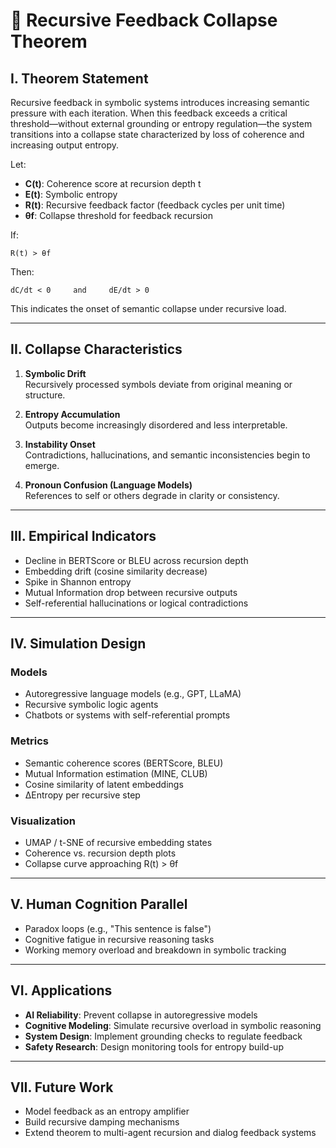 # 🔄 Recursive Feedback Collapse Theorem

## I. Theorem Statement

Recursive feedback in symbolic systems introduces increasing semantic pressure with each iteration. When this feedback exceeds a critical threshold—without external grounding or entropy regulation—the system transitions into a collapse state characterized by loss of coherence and increasing output entropy.

Let:
- **C(t)**: Coherence score at recursion depth t
- **E(t)**: Symbolic entropy
- **R(t)**: Recursive feedback factor (feedback cycles per unit time)
- **θf**: Collapse threshold for feedback recursion

If:

    R(t) > θf

Then:

    dC/dt < 0     and     dE/dt > 0

This indicates the onset of semantic collapse under recursive load.

---

## II. Collapse Characteristics

1. **Symbolic Drift**  
   Recursively processed symbols deviate from original meaning or structure.

2. **Entropy Accumulation**  
   Outputs become increasingly disordered and less interpretable.

3. **Instability Onset**  
   Contradictions, hallucinations, and semantic inconsistencies begin to emerge.

4. **Pronoun Confusion (Language Models)**  
   References to self or others degrade in clarity or consistency.

---

## III. Empirical Indicators

- Decline in BERTScore or BLEU across recursion depth
- Embedding drift (cosine similarity decrease)
- Spike in Shannon entropy
- Mutual Information drop between recursive outputs
- Self-referential hallucinations or logical contradictions

---

## IV. Simulation Design

### Models
- Autoregressive language models (e.g., GPT, LLaMA)
- Recursive symbolic logic agents
- Chatbots or systems with self-referential prompts

### Metrics
- Semantic coherence scores (BERTScore, BLEU)
- Mutual Information estimation (MINE, CLUB)
- Cosine similarity of latent embeddings
- ΔEntropy per recursive step

### Visualization
- UMAP / t-SNE of recursive embedding states
- Coherence vs. recursion depth plots
- Collapse curve approaching R(t) > θf

---

## V. Human Cognition Parallel

- Paradox loops (e.g., "This sentence is false")
- Cognitive fatigue in recursive reasoning tasks
- Working memory overload and breakdown in symbolic tracking

---

## VI. Applications

- **AI Reliability**: Prevent collapse in autoregressive models
- **Cognitive Modeling**: Simulate recursive overload in symbolic reasoning
- **System Design**: Implement grounding checks to regulate feedback
- **Safety Research**: Design monitoring tools for entropy build-up

---

## VII. Future Work

- Model feedback as an entropy amplifier
- Build recursive damping mechanisms
- Extend theorem to multi-agent recursion and dialog feedback systems